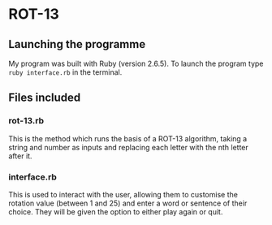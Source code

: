 # ROT-13

## Launching the programme 

My program was built with Ruby (version 2.6.5). To launch the program type ```ruby interface.rb``` in the terminal.

## Files included

### rot-13.rb

This is the method which runs the basis of a ROT-13 algorithm, taking a string and number as inputs and replacing each letter with the nth letter after it. 

### interface.rb

This is used to interact with the user, allowing them to customise the rotation value (between 1 and 25) and enter a word or sentence of their choice. They will be given the option to either play again or quit.

